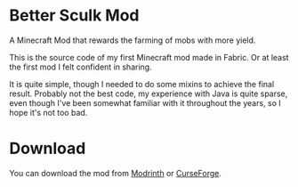 # Better Sculk Mod
A Minecraft Mod that rewards the farming of mobs with more yield.

This is the source code of my first Minecraft mod made in Fabric. Or at least the first mod I felt confident in sharing.

It is quite simple, though I needed to do some mixins to achieve the final result.
Probably not the best code, my experience with Java is quite sparse, even though I've been somewhat familiar with it throughout the years, so I hope it's not too bad.

# Download

You can download the mod from [Modrinth](https://modrinth.com/mod/bettersculk) or [CurseForge](https://www.curseforge.com/minecraft/mc-mods/better-sculk).
